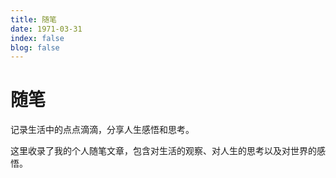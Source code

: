 ```yaml
---
title: 随笔
date: 1971-03-31
index: false
blog: false
---
```


# 随笔

记录生活中的点点滴滴，分享人生感悟和思考。

这里收录了我的个人随笔文章，包含对生活的观察、对人生的思考以及对世界的感悟。

